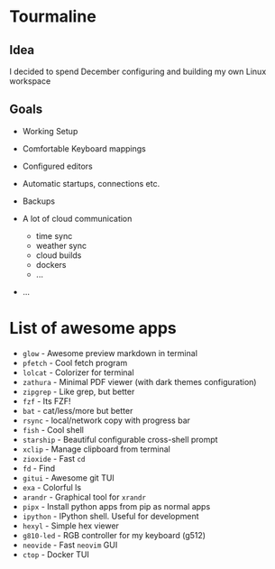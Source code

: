 # Tourmaline
## Idea
I decided to spend December configuring and building my own Linux workspace

## Goals
- Working Setup
- Comfortable Keyboard mappings
- Configured editors
- Automatic startups, connections etc.
- Backups
- A lot of cloud communication
  - time sync
  - weather sync
  - cloud builds
  - dockers
  - ...

- ...


# List of awesome apps
* `glow` - Awesome preview markdown in terminal
* `pfetch` - Cool fetch program
* `lolcat` - Colorizer for terminal
* `zathura` - Minimal PDF viewer (with dark themes configuration)
* `zipgrep` - Like grep, but better
* `fzf` - Its FZF!
* `bat` - cat/less/more but better
* `rsync` - local/network copy with progress bar
* `fish` - Cool shell
* `starship` - Beautiful configurable cross-shell prompt
* `xclip` - Manage clipboard from terminal
* `zioxide` - Fast `cd`
* `fd` - Find
* `gitui` - Awesome git TUI
* `exa` - Colorful ls
* `arandr` - Graphical tool for `xrandr`
* `pipx` - Install python apps from pip as normal apps
* `ipython` - IPython shell. Useful for development
* `hexyl` - Simple hex viewer
* `g810-led` - RGB controller for my keyboard (g512)
* `neovide` - Fast `neovim` GUI
* `ctop` - Docker TUI
